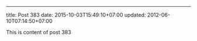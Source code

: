 ---
title: Post 383
date: 2015-10-03T15:49:10+07:00
updated: 2012-06-10T07:14:50+07:00

This is content of post 383